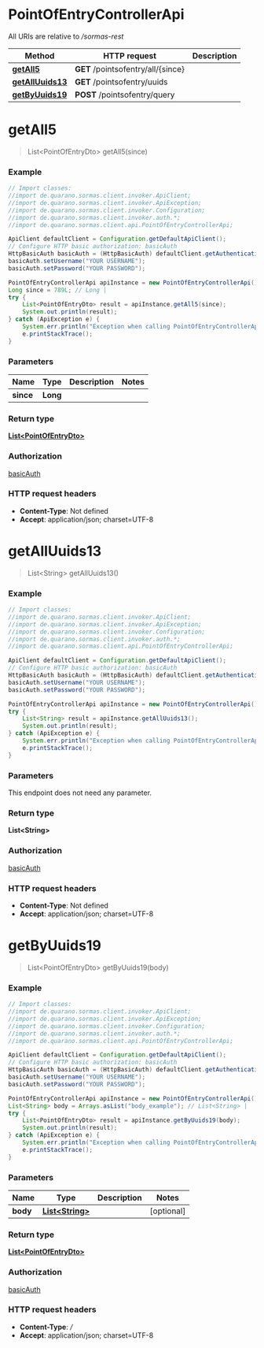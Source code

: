 # PointOfEntryControllerApi

All URIs are relative to */sormas-rest*

Method | HTTP request | Description
------------- | ------------- | -------------
[**getAll5**](PointOfEntryControllerApi.md#getAll5) | **GET** /pointsofentry/all/{since} | 
[**getAllUuids13**](PointOfEntryControllerApi.md#getAllUuids13) | **GET** /pointsofentry/uuids | 
[**getByUuids19**](PointOfEntryControllerApi.md#getByUuids19) | **POST** /pointsofentry/query | 

<a name="getAll5"></a>
# **getAll5**
> List&lt;PointOfEntryDto&gt; getAll5(since)



### Example
```java
// Import classes:
//import de.quarano.sormas.client.invoker.ApiClient;
//import de.quarano.sormas.client.invoker.ApiException;
//import de.quarano.sormas.client.invoker.Configuration;
//import de.quarano.sormas.client.invoker.auth.*;
//import de.quarano.sormas.client.api.PointOfEntryControllerApi;

ApiClient defaultClient = Configuration.getDefaultApiClient();
// Configure HTTP basic authorization: basicAuth
HttpBasicAuth basicAuth = (HttpBasicAuth) defaultClient.getAuthentication("basicAuth");
basicAuth.setUsername("YOUR USERNAME");
basicAuth.setPassword("YOUR PASSWORD");

PointOfEntryControllerApi apiInstance = new PointOfEntryControllerApi();
Long since = 789L; // Long | 
try {
    List<PointOfEntryDto> result = apiInstance.getAll5(since);
    System.out.println(result);
} catch (ApiException e) {
    System.err.println("Exception when calling PointOfEntryControllerApi#getAll5");
    e.printStackTrace();
}
```

### Parameters

Name | Type | Description  | Notes
------------- | ------------- | ------------- | -------------
 **since** | **Long**|  |

### Return type

[**List&lt;PointOfEntryDto&gt;**](PointOfEntryDto.md)

### Authorization

[basicAuth](../README.md#basicAuth)

### HTTP request headers

 - **Content-Type**: Not defined
 - **Accept**: application/json; charset=UTF-8

<a name="getAllUuids13"></a>
# **getAllUuids13**
> List&lt;String&gt; getAllUuids13()



### Example
```java
// Import classes:
//import de.quarano.sormas.client.invoker.ApiClient;
//import de.quarano.sormas.client.invoker.ApiException;
//import de.quarano.sormas.client.invoker.Configuration;
//import de.quarano.sormas.client.invoker.auth.*;
//import de.quarano.sormas.client.api.PointOfEntryControllerApi;

ApiClient defaultClient = Configuration.getDefaultApiClient();
// Configure HTTP basic authorization: basicAuth
HttpBasicAuth basicAuth = (HttpBasicAuth) defaultClient.getAuthentication("basicAuth");
basicAuth.setUsername("YOUR USERNAME");
basicAuth.setPassword("YOUR PASSWORD");

PointOfEntryControllerApi apiInstance = new PointOfEntryControllerApi();
try {
    List<String> result = apiInstance.getAllUuids13();
    System.out.println(result);
} catch (ApiException e) {
    System.err.println("Exception when calling PointOfEntryControllerApi#getAllUuids13");
    e.printStackTrace();
}
```

### Parameters
This endpoint does not need any parameter.

### Return type

**List&lt;String&gt;**

### Authorization

[basicAuth](../README.md#basicAuth)

### HTTP request headers

 - **Content-Type**: Not defined
 - **Accept**: application/json; charset=UTF-8

<a name="getByUuids19"></a>
# **getByUuids19**
> List&lt;PointOfEntryDto&gt; getByUuids19(body)



### Example
```java
// Import classes:
//import de.quarano.sormas.client.invoker.ApiClient;
//import de.quarano.sormas.client.invoker.ApiException;
//import de.quarano.sormas.client.invoker.Configuration;
//import de.quarano.sormas.client.invoker.auth.*;
//import de.quarano.sormas.client.api.PointOfEntryControllerApi;

ApiClient defaultClient = Configuration.getDefaultApiClient();
// Configure HTTP basic authorization: basicAuth
HttpBasicAuth basicAuth = (HttpBasicAuth) defaultClient.getAuthentication("basicAuth");
basicAuth.setUsername("YOUR USERNAME");
basicAuth.setPassword("YOUR PASSWORD");

PointOfEntryControllerApi apiInstance = new PointOfEntryControllerApi();
List<String> body = Arrays.asList("body_example"); // List<String> | 
try {
    List<PointOfEntryDto> result = apiInstance.getByUuids19(body);
    System.out.println(result);
} catch (ApiException e) {
    System.err.println("Exception when calling PointOfEntryControllerApi#getByUuids19");
    e.printStackTrace();
}
```

### Parameters

Name | Type | Description  | Notes
------------- | ------------- | ------------- | -------------
 **body** | [**List&lt;String&gt;**](String.md)|  | [optional]

### Return type

[**List&lt;PointOfEntryDto&gt;**](PointOfEntryDto.md)

### Authorization

[basicAuth](../README.md#basicAuth)

### HTTP request headers

 - **Content-Type**: */*
 - **Accept**: application/json; charset=UTF-8


